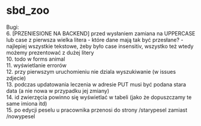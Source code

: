 # sbd_zoo

Bugi:  
6. [PRZENIESIONE NA BACKEND] przed wysłaniem zamiana na UPPERCASE lub case z pierwsza wielka litera  - które dane mają tak być przesłane?  - najlepiej wszystkie tekstowe, żeby było case insensitiv, wszystko też wtedy możemy prezentować z dużej litery  
10. todo w forms animal  
11. wyświetlanie errorów  
12. przy pierwszym uruchomieniu nie dziala wyszukiwanie (w issues zdjecie)  
13. podczas updatowania leczenia w adresie PUT musi być podana stara data (a nie nowa w przypadku jej zmiany)  
14. id zwierzęcia powinno się wyświetlać w tabeli (jako że dopuszczamy te same imiona itd)  
15. po edycji peselu u pracownika przenosi do strony /starypesel zamiast /nowypesel
